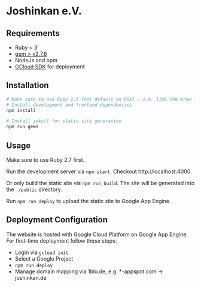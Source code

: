 # Joshinkan e.V.

## Requirements

- Ruby < 3
- [gem > v2.7.6](https://rubygems.org/)
- NodeJs and npm
- [GCloud SDK](https://cloud.google.com/sdk/install) for deployment

## Installation

``` bash
# Make sure to use Ruby 2.7 (not default on OSX) - i.e. link the brew formula explicitly
# Install development and frontend dependencies
npm install

# Install jekyll for static site generation
npm run gems
```

## Usage

Make sure to use Ruby 2.7 first.

Run the development server via `npm start`. Checkout http://localhost:4000.

Or only build the static site via `npm run build`. The site will be generated into
the `./public` directory.

Run `npm run deploy` to upload the static site to Google App Engine.

## Deployment Configuration

The website is hosted with Google Cloud Platform on Google App Engine. For
first-time deployment follow these steps:
- Login via `gcloud init`
- Select a Google Project
- `npm run deploy`
- Manage domain mapping via 1blu.de, e.g. *-appspot.com -> joshinkan.de
